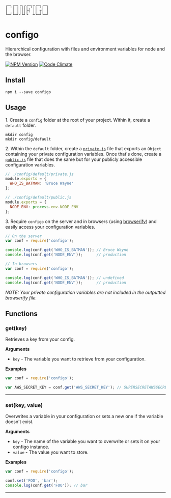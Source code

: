 ```
┌─┐┌─┐┌┐┌┌─┐┬┌─┐┌─┐
│  │ ││││├┤ ││ ┬│ │
└─┘└─┘┘└┘└  ┴└─┘└─┘
```


configo
==================

Hierarchical configuration with files and environment variables for node and the browser.

[![NPM Version](https://img.shields.io/npm/v/configo.svg)](https://www.npmjs.org/package/configo)
[![Code Climate](https://codeclimate.com/github/naoufal/configo/badges/gpa.svg)](https://codeclimate.com/github/naoufal/configo)

## Install

```shell
npm i --save configo
```

## Usage

<span>1. Create a `config` folder at the root of your project.  Within it, create a `default` folder.</span>
```shell
mkdir config
mkdir config/default
```
<span>2. Within the `default` folder, create a [`private.js`](https://github.com/naoufal/configo/blob/master/config/default/private.js) file that exports an `Object` containing your private configuration variables.  Once that's done, create a [`public.js`](https://github.com/naoufal/configo/blob/master/config/default/public.js) file that does the same but for your publicly accessible configuration variables. </span>
```js
// ./config/default/private.js
module.exports = {
  WHO_IS_BATMAN: 'Bruce Wayne'
};
```
```js
// ./config/default/public.js
module.exports = {
  NODE_ENV: process.env.NODE_ENV
};
```
<span>3. Require `configo` on the server and in browsers (using [browserify](http://browserify.org/)) and easily access your configuration variables.</span>
```js
// On the server
var conf = require('configo');

console.log(conf.get('WHO_IS_BATMAN')); // Bruce Wayne
console.log(conf.get('NODE_ENV'));      // production
```
```js
// In browsers
var conf = require('configo');

console.log(conf.get('WHO_IS_BATMAN')); // undefined
console.log(conf.get('NODE_ENV'));      // production
```

_NOTE: Your private configuration variables are not included in the outputted browserify file._

## Functions

### get(key)
Retrieves a key from your config.

__Arguments__
- `key` - The variable you want to retrieve from your configuration.

__Examples__
```js
var conf = require('configo');

var AWS_SECRET_KEY = conf.get('AWS_SECRET_KEY'); // SUPERSECRETAWSSECRETKEY
```
<hr>

### set(key, value)
Overwrites a variable in your configuration or sets a new one if the variable doesn't exist.

__Arguments__
- `key` - The name of the variable you want to overwrite or sets it on your configo instance.
- `value` - The value you want to store.

__Examples__
```js
var conf = require('configo');

conf.set('FOO', 'bar');
console.log(conf.get('FOO')); // bar
```
<hr>
